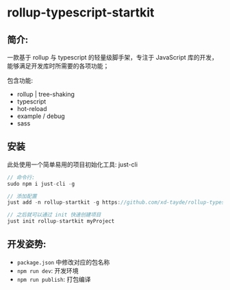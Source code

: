 # rollup-typescript-startkit

## 简介:

一款基于 rollup 与 typescript 的轻量级脚手架，专注于 JavaScript 库的开发，能够满足开发库时所需要的各项功能；

包含功能:

- rollup | tree-shaking
- typescript
- hot-reload
- example / debug
- sass

## 安装

此处使用一个简单易用的项目初始化工具: just-cli

```js
// 命令行:
sudo npm i just-cli -g

// 添加配置
just add -n rollup-startkit -g https://github.com/xd-tayde/rollup-typescript-startkit.git

// 之后就可以通过 init 快速创建项目
just init rollup-startkit myProject
```

## 开发姿势:

- `package.json` 中修改对应的包名称
- `npm run dev`: 开发环境
- `npm run publish`: 打包编译